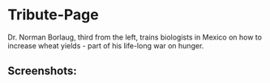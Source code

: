 # Tribute-Page
Dr. Norman Borlaug, third from the left, trains biologists in Mexico on how to increase wheat yields - part of his life-long war on hunger.

## Screenshots:
[](image1.png)
[](image2.png)

